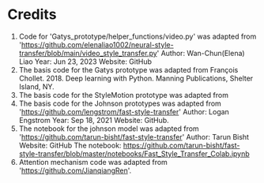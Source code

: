 # Credits

1. Code for 'Gatys_prototype/helper_functions/video.py' was adapted from 'https://github.com/elenaliao1002/neural-style-transfer/blob/main/video_style_transfer.py'
   Author: Wan-Chun(Elena) Liao
   Year: Jun 23, 2023
   Website: GitHub
2. The basis code for the Gatys prototype was adapted from François Chollet. 2018. Deep learning with Python. Manning Publications, Shelter Island, NY.
3. The basis code for the StyleMotion prototype was adapted from
4. The basis code for the Johnson prototypes was adapted from 'https://github.com/lengstrom/fast-style-transfer'
   Author: Logan Engstrom
   Year: Sep 18, 2021
   Website: GitHub.
5. The notebook for the johnson model was adapted from 'https://github.com/tarun-bisht/fast-style-transfer'
   Author: Tarun Bisht
   Website: GitHub
   The notebook: https://github.com/tarun-bisht/fast-style-transfer/blob/master/notebooks/Fast_Style_Transfer_Colab.ipynb
6. Attention mechanism code was adapted from 'https://github.com/JianqiangRen'.
